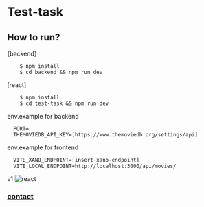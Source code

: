 # Test-task


## How to run?

{backend}

```
    $ npm install
    $ cd backend && npm run dev
```

[react]

```
    $ npm install
    $ cd test-task && npm run dev
```

env.example for backend

```
  PORT=
  THEMOVIEDB_API_KEY=[https://www.themoviedb.org/settings/api]

```

env.example for frontend

```
  VITE_XANO_ENDPOINT=[insert-xano-endpoint]
  VITE_LOCAL_ENDPOINT=http://localhost:3000/api/movies/

```

v1
![react](https://media.giphy.com/media/dNbk9eklZp10ZL5N1I/giphy.gif)

### [contact](mailto:ekimbasoglu@hotmail.com)
